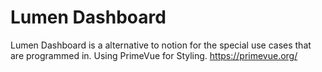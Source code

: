 # Lumen Dashboard
Lumen Dashboard is a alternative to notion for the special use cases that are programmed in. Using PrimeVue for Styling. https://primevue.org/

